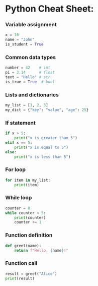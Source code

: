 # Python Cheat Sheet:

### Variable assignment
```python
x = 10
name = "John"
is_student = True
```

### Common data types
```python
number = 42    # int
pi = 3.14      # float
text = "Hello" # str
is_true = True  # bool
```

### Lists and dictionaries
```python
my_list = [1, 2, 3]
my_dict = {"key": "value", "age": 25}
```

### If statement
```python
if x > 5:
    print("x is greater than 5")
elif x == 5:
    print("x is equal to 5")
else:
    print("x is less than 5")
```

### For loop
```python
for item in my_list:
    print(item)
```

### While loop
```python
counter = 0
while counter < 5:
    print(counter)
    counter += 1
```

### Function definition
```python
def greet(name):
    return f"Hello, {name}!"
```

### Function call
```python
result = greet("Alice")
print(result)
```
